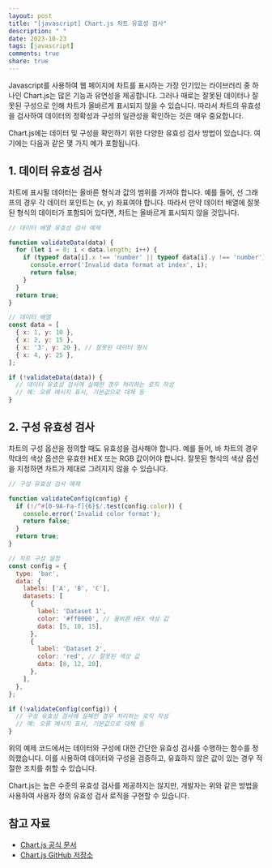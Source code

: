 ```yaml
---
layout: post
title: "[javascript] Chart.js 차트 유효성 검사"
description: " "
date: 2023-10-23
tags: [javascript]
comments: true
share: true
---
```


Javascript를 사용하여 웹 페이지에 차트를 표시하는 가장 인기있는 라이브러리 중 하나인 Chart.js는 많은 기능과 유연성을 제공합니다. 그러나 때로는 잘못된 데이터나 잘못된 구성으로 인해 차트가 올바르게 표시되지 않을 수 있습니다. 따라서 차트의 유효성을 검사하여 데이터의 정확성과 구성의 일관성을 확인하는 것은 매우 중요합니다.

Chart.js에는 데이터 및 구성을 확인하기 위한 다양한 유효성 검사 방법이 있습니다. 여기에는 다음과 같은 몇 가지 예가 포함됩니다.

## 1. 데이터 유효성 검사

차트에 표시될 데이터는 올바른 형식과 값의 범위를 가져야 합니다. 예를 들어, 선 그래프의 경우 각 데이터 포인트는 (x, y) 좌표여야 합니다. 따라서 만약 데이터 배열에 잘못된 형식의 데이터가 포함되어 있다면, 차트는 올바르게 표시되지 않을 것입니다.

```javascript
// 데이터 배열 유효성 검사 예제

function validateData(data) {
  for (let i = 0; i < data.length; i++) {
    if (typeof data[i].x !== 'number' || typeof data[i].y !== 'number') {
      console.error('Invalid data format at index', i);
      return false;
    }
  }
  return true;
}

// 데이터 배열
const data = [
  { x: 1, y: 10 },
  { x: 2, y: 15 },
  { x: '3', y: 20 }, // 잘못된 데이터 형식
  { x: 4, y: 25 },
];

if (!validateData(data)) {
  // 데이터 유효성 검사에 실패한 경우 처리하는 로직 작성
  // 예: 오류 메시지 표시, 기본값으로 대체 등
}
```

## 2. 구성 유효성 검사

차트의 구성 옵션을 정의할 때도 유효성을 검사해야 합니다. 예를 들어, 바 차트의 경우 막대의 색상 옵션은 유효한 HEX 또는 RGB 값이어야 합니다. 잘못된 형식의 색상 옵션을 지정하면 차트가 제대로 그려지지 않을 수 있습니다.

```javascript
// 구성 유효성 검사 예제

function validateConfig(config) {
  if (!/^#[0-9A-Fa-f]{6}$/.test(config.color)) {
    console.error('Invalid color format');
    return false;
  }
  return true;
}

// 차트 구성 설정
const config = {
  type: 'bar',
  data: {
    labels: ['A', 'B', 'C'],
    datasets: [
      {
        label: 'Dataset 1',
        color: '#ff0000', // 올바른 HEX 색상 값
        data: [5, 10, 15],
      },
      {
        label: 'Dataset 2',
        color: 'red', // 잘못된 색상 값
        data: [8, 12, 20],
      },
    ],
  },
};

if (!validateConfig(config)) {
  // 구성 유효성 검사에 실패한 경우 처리하는 로직 작성
  // 예: 오류 메시지 표시, 기본값으로 대체 등
}
```

위의 예제 코드에서는 데이터와 구성에 대한 간단한 유효성 검사를 수행하는 함수를 정의했습니다. 이를 사용하여 데이터와 구성을 검증하고, 유효하지 않은 값이 있는 경우 적절한 조치를 취할 수 있습니다.

Chart.js는 높은 수준의 유효성 검사를 제공하지는 않지만, 개발자는 위와 같은 방법을 사용하여 사용자 정의 유효성 검사 로직을 구현할 수 있습니다.

## 참고 자료

- [Chart.js 공식 문서](https://www.chartjs.org/docs/latest/)
- [Chart.js GitHub 저장소](https://github.com/chartjs/Chart.js)